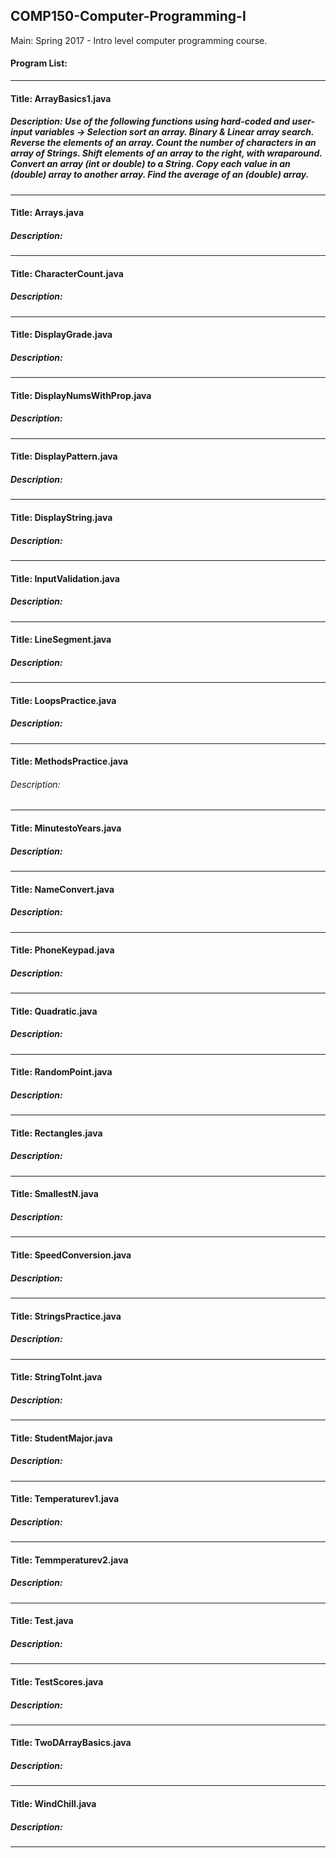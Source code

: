 ## COMP150-Computer-Programming-I
Main: Spring 2017 - Intro level computer programming course.

#### Program List: 
------------------------------------------------------
 #### Title: ArrayBasics1.java
 ##### Description: Use of the following functions using hard-coded and user-input variables -> Selection sort an array. Binary & Linear array search. Reverse the elements of an array. Count the number  of characters in an array of Strings. Shift elements of an array to the right, with wraparound. Convert an array (int or double) to a String. Copy each value in an (double) array to another array. Find the average of an (double) array. 
------------------------------------------------------
 #### Title: Arrays.java
 ##### Description: 
------------------------------------------------------
 #### Title: CharacterCount.java
 ##### Description: 
------------------------------------------------------
 #### Title: DisplayGrade.java
 ##### Description: 
------------------------------------------------------
 #### Title: DisplayNumsWithProp.java
 ##### Description: 
------------------------------------------------------
 #### Title: DisplayPattern.java
 ##### Description: 
------------------------------------------------------
 #### Title: DisplayString.java
 ##### Description: 
------------------------------------------------------
 #### Title: InputValidation.java
 ##### Description: 
------------------------------------------------------
 #### Title: LineSegment.java
 ##### Description: 
------------------------------------------------------
 #### Title: LoopsPractice.java
 ##### Description: 
------------------------------------------------------
 #### Title: MethodsPractice.java
 ###### Description:
------------------------------------------------------
 #### Title: MinutestoYears.java 
 ##### Description: 
------------------------------------------------------
 #### Title: NameConvert.java
 ##### Description: 
------------------------------------------------------
 #### Title: PhoneKeypad.java
 ##### Description: 
------------------------------------------------------
 #### Title: Quadratic.java
 ##### Description: 
------------------------------------------------------
 #### Title: RandomPoint.java
 ##### Description: 
------------------------------------------------------
 #### Title: Rectangles.java
 ##### Description: 
------------------------------------------------------
 #### Title: SmallestN.java
 ##### Description: 
------------------------------------------------------
 #### Title: SpeedConversion.java
 ##### Description: 
------------------------------------------------------
 #### Title: StringsPractice.java
 ##### Description: 
------------------------------------------------------
 #### Title: StringToInt.java
 ##### Description: 
------------------------------------------------------
 #### Title: StudentMajor.java
 ##### Description: 
------------------------------------------------------
 #### Title: Temperaturev1.java
 ##### Description: 
------------------------------------------------------
 #### Title: Temmperaturev2.java
 ##### Description: 
------------------------------------------------------
 #### Title: Test.java
 ##### Description: 
------------------------------------------------------
 #### Title: TestScores.java
 ##### Description: 
------------------------------------------------------
 #### Title: TwoDArrayBasics.java
 ##### Description: 
------------------------------------------------------
 #### Title: WindChill.java
 ##### Description: 
------------------------------------------------------
  
